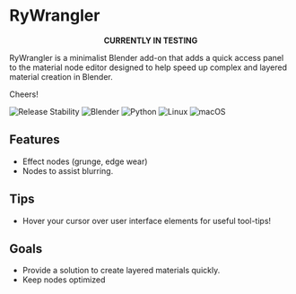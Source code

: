 # RyWrangler

<p style="text-align:center; font-weight:bold;">CURRENTLY IN TESTING</p>

RyWrangler is a minimalist Blender add-on that adds a quick access panel to the material node editor designed to help speed up complex and layered material creation in Blender.

Cheers!

![Release Stability](https://img.shields.io/badge/Latest_Release_Stability-Unstable-red)
![Blender](https://img.shields.io/badge/Blender-4.0%2B-orange?logo=blender)
![Python](https://img.shields.io/badge/Python-grey?logo=python)
![Linux](https://img.shields.io/badge/-Linux-grey?logo=linux)
![macOS](https://img.shields.io/badge/-OSX-grey?logo=apple)

## Features
- Effect nodes (grunge, edge wear)
- Nodes to assist blurring.

## Tips
- Hover your cursor over user interface elements for useful tool-tips!

## Goals
- Provide a solution to create layered materials quickly.
- Keep nodes optimized
